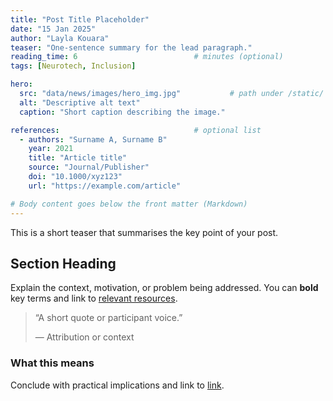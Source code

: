 ```yaml
---
title: "Post Title Placeholder"
date: "15 Jan 2025"
author: "Layla Kouara"
teaser: "One-sentence summary for the lead paragraph."
reading_time: 6                          # minutes (optional)
tags: [Neurotech, Inclusion]

hero:
  src: "data/news/images/hero_img.jpg"           # path under /static/
  alt: "Descriptive alt text"
  caption: "Short caption describing the image."

references:                              # optional list
  - authors: "Surname A, Surname B"
    year: 2021
    title: "Article title"
    source: "Journal/Publisher"
    doi: "10.1000/xyz123"
    url: "https://example.com/article"

# Body content goes below the front matter (Markdown)
---
```

This is a short teaser that summarises the key point of your post.

## Section Heading
Explain the context, motivation, or problem being addressed. You can **bold** key terms and link to [relevant resources](/resources/).

> “A short quote or participant voice.”
>
> — Attribution or context

### What this means
Conclude with practical implications and link to [link](/link/).
